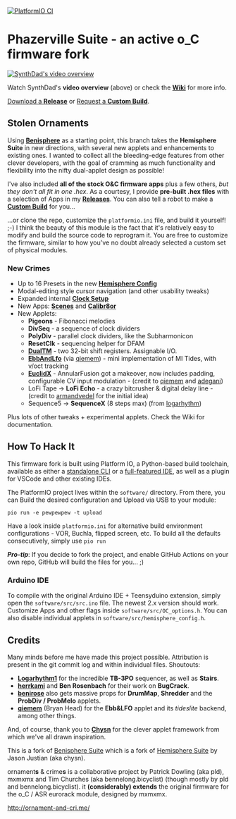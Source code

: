 [![PlatformIO CI](https://github.com/djphazer/O_C-Phazerville/actions/workflows/firmware.yml/badge.svg)](https://github.com/djphazer/O_C-Phazerville/actions/workflows/firmware.yml)

Phazerville Suite - an active o_C firmware fork
===
[![SynthDad's video overview](http://img.youtube.com/vi/XRGlAmz3AKM/0.jpg)](http://www.youtube.com/watch?v=XRGlAmz3AKM "Phazerville; newest firmware for Ornament and Crime. Tutorial and patch ideas")

Watch SynthDad's **video overview** (above) or check the [**Wiki**](https://github.com/djphazer/O_C-Phazerville/wiki) for more info.

[Download a **Release**](https://github.com/djphazer/O_C-Phazerville/releases) or [Request a **Custom Build**](https://github.com/djphazer/O_C-Phazerville/discussions/38).

## Stolen Ornaments

Using [**Benisphere**](https://github.com/benirose/O_C-BenisphereSuite) as a starting point, this branch takes the **Hemisphere Suite** in new directions, with several new applets and enhancements to existing ones. I wanted to collect all the bleeding-edge features from other clever developers, with the goal of cramming as much functionality and flexibility into the nifty dual-applet design as possible!

I've also included **all of the stock O&C firmware apps** plus a few others, _but they don't all fit in one .hex_. As a courtesy, I provide **pre-built .hex files** with a selection of Apps in my [**Releases**](https://github.com/djphazer/O_C-Phazerville/releases). You can also tell a robot to make a [**Custom Build**](https://github.com/djphazer/O_C-Phazerville/discussions/38) for you...

...or clone the repo, customize the `platformio.ini` file, and build it yourself! ;-)
I think the beauty of this module is the fact that it's relatively easy to modify and build the source code to reprogram it. You are free to customize the firmware, similar to how you've no doubt already selected a custom set of physical modules.

### New Crimes

* Up to 16 Presets in the new [**Hemisphere Config**](https://github.com/djphazer/O_C-Phazerville/wiki/Hemisphere-Config)
* Modal-editing style cursor navigation (and other usability tweaks)
* Expanded internal [**Clock Setup**](https://github.com/djphazer/O_C-Phazerville/wiki/Clock-Setup)
* New Apps: [**Scenes**](https://github.com/djphazer/O_C-Phazerville/wiki/Scenes) and [**Calibr8or**](https://github.com/djphazer/O_C-Phazerville/wiki/Calibr8or)
* New Applets:
  - **Pigeons** - Fibonacci melodies
  - **DivSeq** - a sequence of clock dividers
  - **PolyDiv** - parallel clock dividers, like the Subharmonicon
  - **ResetClk** - sequencing helper for DFAM
  - **[DualTM](https://github.com/djphazer/O_C-Phazerville/wiki/DualTM)** - two 32-bit shift registers. Assignable I/O.
  - **[EbbAndLfo](https://github.com/djphazer/O_C-Phazerville/wiki/Ebb-&-LFO)** (via [qiemem](https://github.com/qiemem/O_C-HemisphereSuite/tree/trig-and-tides)) - mini implementation of MI Tides, with v/oct tracking
  - **[EuclidX](https://github.com/djphazer/O_C-Phazerville/wiki/EuclidX)** - AnnularFusion got a makeover, now includes padding, configurable CV input modulation - (credit to [qiemem](https://github.com/qiemem/O_C-HemisphereSuite/tree/expanded-clock-div) and [adegani](https://github.com/adegani/O_C-HemisphereSuite))
  - LoFi Tape -> **LoFi Echo** - a crazy bitcrusher & digital delay line - (credit to [armandvedel](https://github.com/armandvedel/O_C-HemisphereSuite_log) for the initial idea)
  - Sequence5 -> **SequenceX** (8 steps max) (from [logarhythm](https://github.com/Logarhythm1/O_C-HemisphereSuite))

Plus lots of other tweaks + experimental applets. Check the Wiki for documentation.

## How To Hack It

This firmware fork is built using Platform IO, a Python-based build toolchain, available as either a [standalone CLI](https://docs.platformio.org/en/latest/core/installation/methods/installer-script.html) or a [full-featured IDE](https://platformio.org/install/ide), as well as a plugin for VSCode and other existing IDEs.

The PlatformIO project lives within the `software/` directory. From there, you can Build the desired configuration and Upload via USB to your module:
```
pio run -e pewpewpew -t upload
```
Have a look inside `platformio.ini` for alternative build environment configurations - VOR, Buchla, flipped screen, etc. To build all the defaults consecutively, simply use `pio run`

_**Pro-tip**_: If you decide to fork the project, and enable GitHub Actions on your own repo, GitHub will build the files for you... ;)

### Arduino IDE
To compile with the original Arduino IDE + Teensyduino extension, simply open the `software/src/src.ino` file. The newest 2.x version should work.
Customize Apps and other flags inside `software/src/OC_options.h`. You can also disable individual applets in `software/src/hemisphere_config.h`.

## Credits

Many minds before me have made this project possible. Attribution is present in the git commit log and within individual files.
Shoutouts:
* **[Logarhythm1](https://github.com/Logarhythm1)** for the incredible **TB-3PO** sequencer, as well as **Stairs**.
* **[herrkami](https://github.com/herrkami)** and **Ben Rosenbach** for their work on **BugCrack**.
* **[benirose](https://github.com/benirose)** also gets massive props for **DrumMap**, **Shredder** and the **ProbDiv / ProbMelo** applets.
* **[qiemem](https://github.com/qiemem)** (Bryan Head) for the **Ebb&LFO** applet and its _tideslite_ backend, among other things.

And, of course, thank you to **[Chysn](https://github.com/Chysn)** for the clever applet framework from which we've all drawn inspiration.

This is a fork of [Benisphere Suite](https://github.com/benirose/O_C-BenisphereSuite) which is a fork of [Hemisphere Suite](https://github.com/Chysn/O_C-HemisphereSuite) by Jason Justian (aka chysn).

ornament**s** & crime**s** is a collaborative project by Patrick Dowling (aka pld), mxmxmx and Tim Churches (aka bennelong.bicyclist) (though mostly by pld and bennelong.bicyclist). it **(considerably) extends** the original firmware for the o_C / ASR eurorack module, designed by mxmxmx.

http://ornament-and-cri.me/
